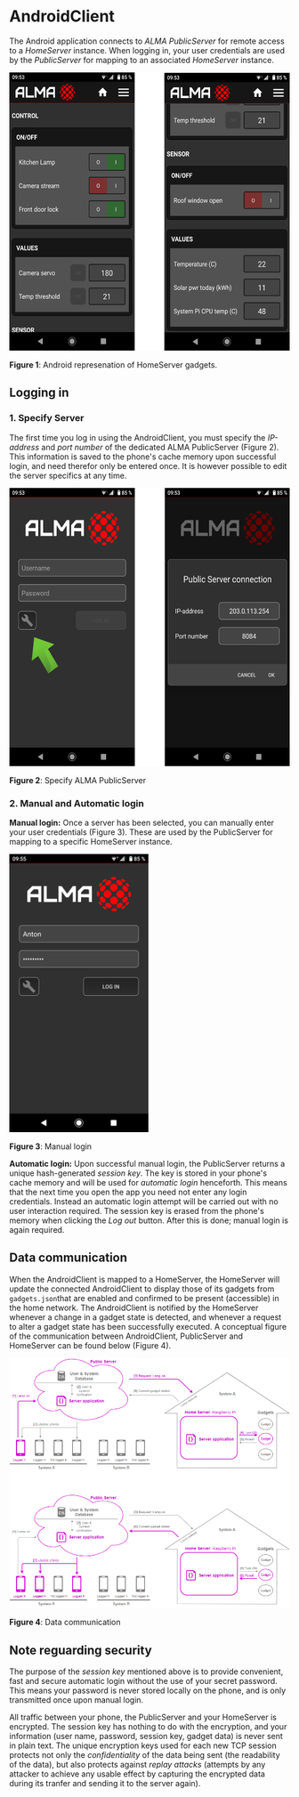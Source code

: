 # AndroidClient
The Android application connects to *ALMA PublicServer* for remote access to a *HomeServer* instance. When logging in, your user credentials are used by the *PublicServer* for mapping to an associated *HomeServer* instance.

<img src="./images/app_overview.png" height="500">

**Figure 1**: Android represenation of HomeServer gadgets.

## Logging in
### 1. Specify Server
The first time you log in using the AndroidClient, you must specify the *IP-address* and *port number* of the dedicated ALMA PublicServer (Figure 2). This information is saved to the phone's cache memory upon successful login, and need therefor only be entered once. It is however possible to edit the server specifics at any time.

<img src="./images/app_server_spec.png" height="500">

**Figure 2**: Specify ALMA PublicServer

### 2. Manual and Automatic login
**Manual login:** Once a server has been selected, you can manually enter your user credentials (Figure 3). These are used by the PublicServer for mapping to a specific HomeServer instance. 

<img src="./images/app_login.png" height="500">

**Figure 3**: Manual login

**Automatic login:** Upon successful manual login, the PublicServer returns a unique hash-generated *session key*. The key is stored in your phone's cache memory and will be used for *automatic login* henceforth. This means that the next time you open the app you need not enter any login credentials. Instead an automatic login attempt will be carried out with no user interaction required. The session key is erased from the  phone's memory when clicking the *Log out* button. After this is done; manual login is again required.

## Data communication
When the AndroidClient is mapped to a HomeServer, the HomeServer will update the connected AndroidClient to display those of its gadgets from ```gadgets.json```that are enabled and confirmed to be present (accessible) in the home network. The AndroidClient is notified by the HomeServer whenever a change in a gadget state is detected, and whenever a request to alter a gadget state has been successfully executed. A conceptual figure of the communication between AndroidClient, PublicServer and HomeServer can be found below (Figure 4).

<img src="./images/concept_2.png">

**Figure 4**: Data communication

## Note reguarding security
The purpose of the *session key* mentioned above is to provide convenient, fast and secure automatic login without the use of your secret password. This means your password is never stored locally on the phone, and is only transmitted once upon manual login.

All traffic between your phone, the PublicServer and your HomeServer is encrypted. The session key has nothing to do with the encryption, and your information (user name, password, session key, gadget data) is never sent in plain text. The unique encryption keys used for each new TCP session protects not only the *confidentiality* of the data being sent (the readability of the data), but also protects against *replay attacks* (attempts by any attacker to achieve any usable effect by capturing the encrypted data during its tranfer and sending it to the server again).
